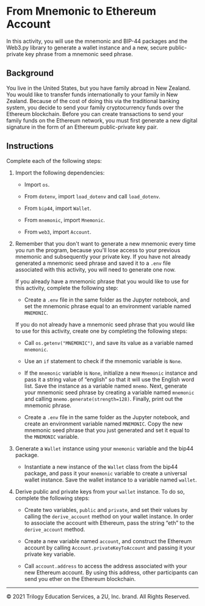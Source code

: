 # From Mnemonic to Ethereum Account

In this activity, you will use the mnemonic and BIP-44 packages and the Web3.py library to generate a wallet instance and a new, secure public-private key phrase from a mnemonic seed phrase.

## Background

You live in the United States, but you have family abroad in New Zealand. You would like to transfer funds internationally to your family in New Zealand. Because of the cost of doing this via the traditional banking system, you decide to send your family cryptocurrency funds over the Ethereum blockchain. Before you can create transactions to send your family funds on the Ethereum network, you must first generate a new digital signature in the form of an Ethereum public-private key pair.

## Instructions

Complete each of the following steps:

1. Import the following dependencies:

   * Import `os`.

   * From `dotenv`, import `load_dotenv` and call `load_dotenv`.

   * From `bip44`, import `Wallet`.

   * From `mnemonic`, import `Mnemonic`.

   * From `web3`, import `Account`.

2. Remember that you don't want to generate a new mnemonic every time you run the program, because you'll lose access to your previous mnemonic and subsequently your private key. If you have not already generated a mnemonic seed phrase and saved it to a `.env` file associated with this activity, you will need to generate one now.

   If you already have a mnemonic phrase that you would like to use for this activity, complete the following step:

      * Create a `.env` file in the same folder as the Jupyter notebook, and set the mnemonic phrase equal to an environment variable named `MNEMONIC`.

   If you do not already have a mnemonic seed phrase that you would like to use for this activity, create one by completing the following steps:

      * Call `os.getenv("MNEMONIC")`, and save its value as a variable named `mnemonic`.

      * Use an `if` statement to check if the mnemonic variable is `None`.

      * If the `mnemonic` variable is `None`, initialize a new `Mnemonic` instance and pass it a string value of “english” so that it will use the English word list. Save the instance as a variable named `mnemo`. Next, generate your mnemonic seed phrase by creating a variable named `mnemonic` and calling `mnemo.generate(strength=128)`. Finally, print out the mnemonic phrase.

      * Create a `.env` file in the same folder as the Jupyter notebook, and create an environment variable named `MNEMONIC`. Copy the new mnemonic seed phrase that you just generated and set it equal to the `MNEMONIC` variable.

3. Generate a `Wallet` instance using your `mnemonic` variable and the bip44 package.

   * Instantiate a new instance of the `Wallet` class from the bip44 package, and pass it your `mnemonic` variable to create a universal wallet instance. Save the wallet instance to a variable named `wallet`.

4. Derive public and private keys from your `wallet` instance. To do so, complete the following steps:

   * Create two variables, `public` and `private`, and set their values by calling the `derive_account` method on your wallet instance. In order to associate the account with Ethereum, pass the string “eth” to the `derive_account` method.

   * Create a new variable named `account`, and construct the Ethereum account by calling `Account.privateKeyToAccount` and passing it your private key variable.

   * Call `account.address` to access the address associated with your new Ethereum account. By using this address, other participants can send you ether on the Ethereum blockchain.

---

© 2021 Trilogy Education Services, a 2U, Inc. brand. All Rights Reserved.
